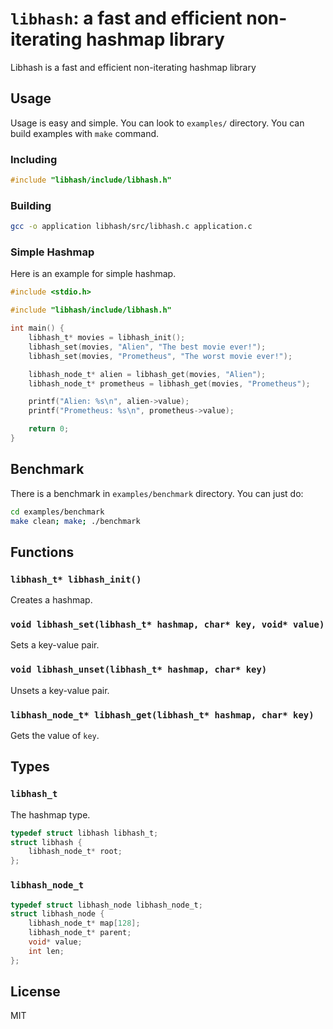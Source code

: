 # `libhash`: a fast and efficient non-iterating hashmap library
Libhash is a fast and efficient non-iterating hashmap library

## Usage
Usage is easy and simple. You can look to `examples/` directory. You can build examples with `make` command.

### Including
```c
#include "libhash/include/libhash.h"
```

### Building

```bash
gcc -o application libhash/src/libhash.c application.c
```

### Simple Hashmap
Here is an example for simple hashmap.

```C
#include <stdio.h>

#include "libhash/include/libhash.h"

int main() {
    libhash_t* movies = libhash_init();
    libhash_set(movies, "Alien", "The best movie ever!");
    libhash_set(movies, "Prometheus", "The worst movie ever!");

    libhash_node_t* alien = libhash_get(movies, "Alien");
    libhash_node_t* prometheus = libhash_get(movies, "Prometheus");

    printf("Alien: %s\n", alien->value);
    printf("Prometheus: %s\n", prometheus->value);

    return 0;
}
```

## Benchmark
There is a benchmark in `examples/benchmark` directory. You can just do:

```bash
cd examples/benchmark
make clean; make; ./benchmark
```

## Functions

### `libhash_t* libhash_init()`
Creates a hashmap.

### `void libhash_set(libhash_t* hashmap, char* key, void* value)`
Sets a key-value pair.

### `void libhash_unset(libhash_t* hashmap, char* key)`
Unsets a key-value pair.

### `libhash_node_t* libhash_get(libhash_t* hashmap, char* key)`
Gets the value of `key`.

## Types

### `libhash_t`
The hashmap type.

```C
typedef struct libhash libhash_t;
struct libhash {
    libhash_node_t* root;
};
```

### `libhash_node_t`

```C
typedef struct libhash_node libhash_node_t;
struct libhash_node {
    libhash_node_t* map[128];
    libhash_node_t* parent;
    void* value;
    int len;
};
```

## License
MIT